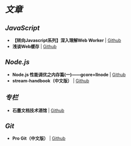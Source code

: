 # _文章_

## _JavaScript_

- **【转向Javascript系列】深入理解Web Worker** | [Github](http://www.alloyteam.com/2015/11/deep-in-web-worker/)
- **浅谈Web缓存** | [Github](http://www.alloyteam.com/2016/03/discussion-on-web-caching/)


## _Node.js_

- **Node.js 性能调优之内存篇(一)——gcore+llnode** | [Github](https://zhuanlan.zhihu.com/p/27270056)
- **stream-handbook（中文版）** | [Github](https://github.com/jabez128/stream-handbook)


## _专栏_

- **石墨文档技术酒馆** | [Github](https://zhuanlan.zhihu.com/shimo)


## _Git_

- **Pro Git（中文版）** | [Github](http://git.oschina.net/progit/)
